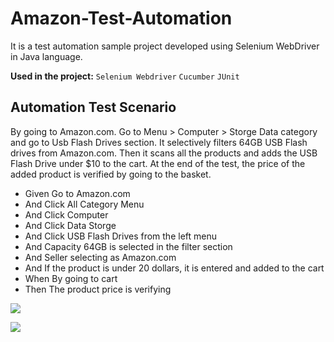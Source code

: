 # Amazon-Test-Automation


It is a test automation sample project developed using Selenium WebDriver in Java language. 

**Used in the project:** `Selenium Webdriver` `Cucumber` `JUnit`

## Automation Test Scenario

By going to Amazon.com. Go to Menu > Computer > Storge Data category and go to Usb Flash Drives section. It selectively filters 64GB USB Flash drives from Amazon.com. Then it scans all the products and adds the USB Flash Drive under $10 to the cart. At the end of the test, the price of the added product is verified by going to the basket.

-    Given Go to Amazon.com
-    And Click All Category Menu
-    And Click Computer
-    And Click Data Storge
-    And Click USB Flash Drives from the left menu
-    And Capacity 64GB is selected in the filter section
-    And Seller selecting as Amazon.com
-    And If the product is under 20 dollars, it is entered and added to the cart
-    When By going to cart
-    Then The product price is verifying

![](https://i.ibb.co/wQrMQDX/Screenshot-1.png)

![](https://i.ibb.co/18BPRSj/Screenshot-2.png)
